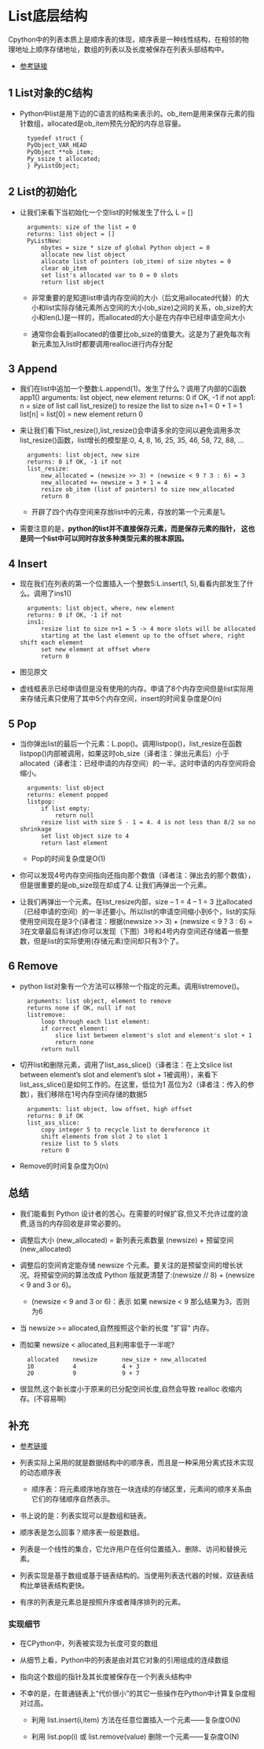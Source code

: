 
# List底层结构
Cpython中的列表本质上是顺序表的体现，顺序表是一种线性结构，在相邻的物理地址上顺序存储地址，数组的列表以及长度被保存在列表头部结构中。

- [参考链接](https://blog.csdn.net/liuweiyuxiang/article/details/106534166)
## 1 List对象的C结构
- Python中list是用下边的C语言的结构来表示的。ob_item是用来保存元素的指针数组，allocated是ob_item预先分配的内存总容量。

        typedef struct {
        PyObject_VAR_HEAD
        PyObject **ob_item;
        Py_ssize_t allocated;
        } PyListObject;
    

## 2 List的初始化
- 让我们来看下当初始化一个空list的时候发生了什么 L = []

        arguments: size of the list = 0
        returns: list object = []
        PyListNew:
            nbytes = size * size of global Python object = 0
            allocate new list object
            allocate list of pointers (ob_item) of size nbytes = 0
            clear ob_item
            set list's allocated var to 0 = 0 slots
            return list object 
    
    - 非常重要的是知道list申请内存空间的大小（后文用allocated代替）的大小和list实际存储元素所占空间的大小(ob_size)之间的关系，ob_size的大小和len(L)是一样的，而allocated的大小是在内存中已经申请空间大小

    - 通常你会看到allocated的值要比ob_size的值要大。这是为了避免每次有新元素加入list时都要调用realloc进行内存分配

## 3 Append

- 我们在list中追加一个整数:L.append(1)。发生了什么？调用了内部的C函数app1()
        arguments: list object, new element
        returns: 0 if OK, -1 if not
        app1:
            n = size of list
            call list_resize() to resize the list to size n+1 = 0 + 1 = 1
            list[n] = list[0] = new element
            return 0

- 来让我们看下list_resize(),list_resize()会申请多余的空间以避免调用多次list_resize()函数，list增长的模型是:0, 4, 8, 16, 25, 35, 46, 58, 72, 88, …

        arguments: list object, new size
        returns: 0 if OK, -1 if not
        list_resize:
            new_allocated = (newsize >> 3) + (newsize < 9 ? 3 : 6) = 3
            new_allocated += newsize = 3 + 1 = 4
            resize ob_item (list of pointers) to size new_allocated
            return 0
        
    - 开辟了四个内存空间来存放list中的元素，存放的第一个元素是1。

- 需要注意的是，**python的list并不直接保存元素，而是保存元素的指针，
这也是同一个list中可以同时存放多种类型元素的根本原因。**


## 4 Insert
- 现在我们在列表的第一个位置插入一个整数5:L.insert(1, 5),看看内部发生了什么。调用了ins1()

        arguments: list object, where, new element
        returns: 0 if OK, -1 if not
        ins1:
            resize list to size n+1 = 5 -> 4 more slots will be allocated
            starting at the last element up to the offset where, right shift each element 
            set new element at offset where
            return 0  

- 图见原文

- 虚线框表示已经申请但是没有使用的内存。申请了8个内存空间但是list实际用来存储元素只使用了其中5个内存空间，insert的时间复杂度是O(n)


## 5 Pop
- 当你弹出list的最后一个元素：L.pop()。调用listpop()，list_resize在函数listpop()内部被调用，如果这时ob_size（译者注：弹出元素后）小于allocated（译者注：已经申请的内存空间）的一半。这时申请的内存空间将会缩小。

        arguments: list object
        returns: element popped
        listpop:
            if list empty:
                return null
            resize list with size 5 - 1 = 4. 4 is not less than 8/2 so no shrinkage
            set list object size to 4
            return last element

    - Pop的时间复杂度是O(1)

- 你可以发现4号内存空间指向还指向那个数值（译者注：弹出去的那个数值），但是很重要的是ob_size现在却成了4. 让我们再弹出一个元素。

- 让我们再弹出一个元素。在list_resize内部，size – 1 = 4 – 1 = 3 比allocated（已经申请的空间）的一半还要小。所以list的申请空间缩小到6个，list的实际使用空间现在是3个(译者注：根据(newsize >> 3) + (newsize < 9 ? 3 : 6) = 3在文章最后有详述)你可以发现（下图）3号和4号内存空间还存储着一些整数，但是list的实际使用(存储元素)空间却只有3个了。

## 6 Remove
- python list对象有一个方法可以移除一个指定的元素。调用listremove()。

        arguments: list object, element to remove
        returns none if OK, null if not
        listremove:
            loop through each list element:
            if correct element:
                slice list between element's slot and element's slot + 1
                return none
            return null

- 切开list和删除元素，调用了list_ass_slice()（译者注：在上文slice list between element’s slot and element’s slot + 1被调用），来看下list_ass_slice()是如何工作的。在这里，低位为1 高位为2（译者注：传入的参数），我们移除在1号内存空间存储的数据5

        arguments: list object, low offset, high offset
        returns: 0 if OK
        list_ass_slice:
            copy integer 5 to recycle list to dereference it
            shift elements from slot 2 to slot 1
            resize list to 5 slots
            return 0

- Remove的时间复杂度为O(n)

## 总结
- 我们能看到 Python 设计者的苦心。在需要的时候扩容,但又不允许过度的浪费,适当的内存回收是非常必要的。

- 调整后大小 (new_allocated) = 新列表元素数量 (newsize) + 预留空间(new_allocated)

- 调整后的空间肯定能存储 newsize 个元素。要关注的是预留空间的增长状况。将预留空间的算法改成 Python 版就更清楚了:(newsize // 8) + (newsize < 9 and 3 or 6)。
    - (newsize < 9 and 3 or 6)：表示 如果 newsize < 9 那么结果为3，否则为6

- 当 newsize >= allocated,自然按照这个新的长度 "扩容" 内存。
- 而如果 newsize < allocated,且利用率低于一半呢?

        allocated    newsize       new_size + new_allocated
        10           4             4 + 3
        20           9             9 + 7

- 很显然,这个新长度小于原来的已分配空间长度,自然会导致 realloc 收缩内存。(不容易啊)


## 补充
- [参考链接](https://blog.csdn.net/Yuyh131/article/details/83592608)
- 列表实际上采用的就是数据结构中的顺序表，而且是一种采用分离式技术实现的动态顺序表
    - 顺序表：将元素顺序地存放在一块连续的存储区里，元素间的顺序关系由它们的存储顺序自然表示。
    
- 书上说的是：列表实现可以是数组和链表。
- 顺序表是怎么回事？顺序表一般是数组。

- 列表是一个线性的集合，它允许用户在任何位置插入、删除、访问和替换元素。
- 列表实现是基于数组或基于链表结构的。当使用列表迭代器的时候，双链表结构比单链表结构更快。
- 有序的列表是元素总是按照升序或者降序排列的元素。

### 实现细节
- 在CPython中，列表被实现为长度可变的数组

- 从细节上看，Python中的列表是由对其它对象的引用组成的连续数组
- 指向这个数组的指针及其长度被保存在一个列表头结构中

- 不幸的是，在普通链表上“代价很小”的其它一些操作在Python中计算复杂度相对过高。
    - 利用 list.insert(i,item) 方法在任意位置插入一个元素——复杂度O(N)

    - 利用 list.pop(i) 或 list.remove(value) 删除一个元素——复杂度O(N)








